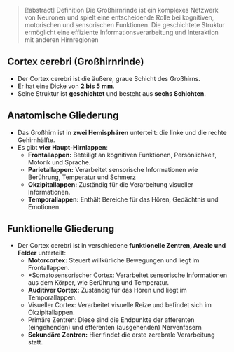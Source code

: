 > [!abstract] Definition
> Die Großhirnrinde ist ein komplexes Netzwerk von Neuronen und spielt eine entscheidende Rolle bei kognitiven, motorischen und sensorischen Funktionen. Die geschichtete Struktur ermöglicht eine effiziente Informationsverarbeitung und Interaktion mit anderen Hirnregionen 

## Cortex cerebri (Großhirnrinde)
- Der Cortex cerebri ist die äußere, graue Schicht des Großhirns.
- Er hat eine Dicke von **2 bis 5 mm**.
- Seine Struktur ist **geschichtet** und besteht aus **sechs Schichten**.
## Anatomische Gliederung
    
-  Das Großhirn ist in **zwei Hemisphären** unterteilt: die linke und die rechte Gehirnhälfte.
- Es gibt **vier Haupt-Hirnlappen**:
	- **Frontallappen:** Beteiligt an kognitiven Funktionen, Persönlichkeit, Motorik und Sprache.
	- **Parietallappen:** Verarbeitet sensorische Informationen wie Berührung, Temperatur und Schmerz
	- **Okzipitallappen:** Zuständig für die Verarbeitung visueller Informationen.
	- **Temporallappen:** Enthält Bereiche für das Hören, Gedächtnis und Emotionen.
## Funktionelle Gliederung
- Der Cortex cerebri ist in verschiedene **funktionelle Zentren, Areale und Felder** unterteilt:
	- **Motorcortex:** Steuert willkürliche Bewegungen und liegt im Frontallappen.
	- *Somatosensorischer Cortex: Verarbeitet sensorische Informationen aus dem Körper, wie Berührung und Temperatur.
	- **Auditiver Cortex:** Zuständig für das Hören und liegt im Temporallappen.
	- Visueller Cortex: Verarbeitet visuelle Reize und befindet sich im Okzipitallappen.
	- Primäre Zentren: Diese sind die Endpunkte der afferenten (eingehenden) und efferenten (ausgehenden) Nervenfasern
	- **Sekundäre Zentren:** Hier findet die erste zerebrale Verarbeitung statt.